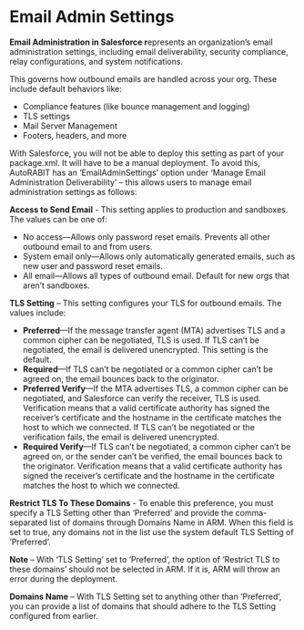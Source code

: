 # Email Admin Settings

**Email Administration in Salesforce r**epresents an organization’s email administration settings, including email deliverability, security compliance, relay configurations, and system notifications.&#x20;

This governs how outbound emails are handled across your org. These include default behaviors like:&#x20;

* Compliance features (like bounce management and logging)&#x20;
* TLS settings&#x20;
* Mail Server Management&#x20;
* Footers, headers, and more&#x20;

With Salesforce, you will not be able to deploy this setting as part of your package.xml. It will have to be a manual deployment. To avoid this, AutoRABIT has an ‘EmailAdminSettings’ option under ‘Manage Email Administration Deliverability’ – this allows users to manage email administration settings as follows:&#x20;

**Access to Send Email** - This setting applies to production and sandboxes. The values can be one of:&#x20;

* No access—Allows only password reset emails. Prevents all other outbound email to and from users.&#x20;
* System email only—Allows only automatically generated emails, such as new user and password reset emails.&#x20;
* All email—Allows all types of outbound email. Default for new orgs that aren’t sandboxes.&#x20;

**TLS Setting** – This setting configures your TLS for outbound emails. The values include:&#x20;

* **Preferred**—If the message transfer agent (MTA) advertises TLS and a common cipher can be negotiated, TLS is used. If TLS can’t be negotiated, the email is delivered unencrypted. This setting is the default.&#x20;
* **Required**—If TLS can’t be negotiated or a common cipher can’t be agreed on, the email bounces back to the originator.&#x20;
* **Preferred Verify**—If the MTA advertises TLS, a common cipher can be negotiated, and Salesforce can verify the receiver, TLS is used. Verification means that a valid certificate authority has signed the receiver’s certificate and the hostname in the certificate matches the host to which we connected. If TLS can’t be negotiated or the verification fails, the email is delivered unencrypted.&#x20;
* **Required Verify**—If TLS can’t be negotiated, a common cipher can’t be agreed on, or the sender can’t be verified, the email bounces back to the originator. Verification means that a valid certificate authority has signed the receiver’s certificate and the hostname in the certificate matches the host to which we connected.&#x20;

&#x20;

**Restrict TLS To These Domains** - To enable this preference, you must specify a TLS Setting other than ‘Preferred’ and provide the comma-separated list of domains through Domains Name in ARM. When this field is set to true, any domains not in the list use the system default TLS Setting of ‘Preferred’.&#x20;

**Note** – With ‘TLS Setting’ set to ‘Preferred’, the option of ‘Restrict TLS to these domains’ should not be selected in ARM. If it is, ARM will throw an error during the deployment.&#x20;

&#x20;

**Domains Name** – With TLS Setting set to anything other than ‘Preferred’, you can provide a list of domains that should adhere to the TLS Setting configured from earlier.&#x20;
